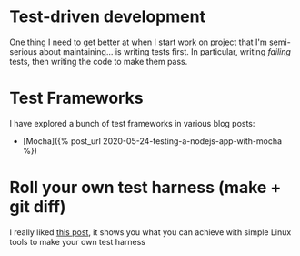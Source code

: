 # Test-driven development
One thing I need to get better at when I start work on project that I'm semi-serious about maintaining... is writing tests first. In particular, writing _failing_ tests, then writing the code to make them pass.

# Test Frameworks

I have explored a bunch of test frameworks in various blog posts:

- [Mocha]({% post_url 2020-05-24-testing-a-nodejs-app-with-mocha %})

# Roll your own test harness (make + git diff)

I really liked [this post](https://news.ycombinator.com/item?id=23268911), it shows you what you can achieve with simple Linux tools to make your own test harness